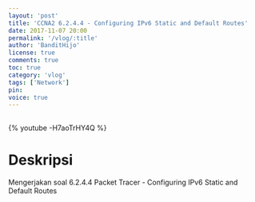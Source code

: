 ```yaml
---
layout: 'post'
title: 'CCNA2 6.2.4.4 - Configuring IPv6 Static and Default Routes'
date: 2017-11-07 20:00
permalink: '/vlog/:title'
author: 'BanditHijo'
license: true
comments: true
toc: true
category: 'vlog'
tags: ['Network']
pin:
voice: true
---
```


<div style="margin-top:30px;"></div>

{% youtube -H7aoTrHY4Q %}

# Deskripsi

Mengerjakan soal 6.2.4.4 Packet Tracer - Configuring IPv6 Static and Default Routes
